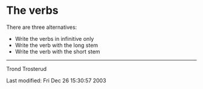 The verbs
=========

There are three alternatives:

-   Write the verbs in infinitive only
-   Write the verb with the long stem
-   Write the verb with the short stem

------------------------------------------------------------------------

Trond Trosterud

Last modified: Fri Dec 26 15:30:57 2003
